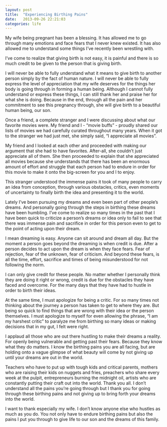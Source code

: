 ```yaml
---
layout: post
title:  "Experiencing Birthing Pains"
date:   2013-09-26 22:21:03
categories: life
---
```


My wife being pregnant has been a blessing. It has allowed me to go through many emotions and face fears that I never knew existed. It has also allowed me to understand some things I’ve recently been wrestling with.

I’ve come to realize that giving birth is not easy, it is painful and there is so much credit to be given to the person that is giving birth.

I will never be able to fully understand what it means to give birth to another person simply by the fact of human nature. I will never be able to fully express the level of appreciation that my wife deserves for the things her body is going through in forming a human being. Although I cannot fully understand or express these things, I can still thank her and praise her for what she is doing. Because in the end, through all the pain and her commitment to see this pregnancy through, she will give birth to a beautiful human being, our son.

Once a friend, a complete stranger and I were discussing about what our favorite movies were. My friend and I - “movie buffs” - proudly shared our lists of movies we had carefully curated throughout many years. When it got to the stranger we had just met, she simply said, “I appreciate all movies”.

My friend and I looked at each other and proceeded with making our argument that she had to have favorites. After-all, she couldn’t just appreciate all of them. She then proceeded to explain that she appreciated all movies because she understands that there has been an enormous amount of effort and struggle that each person had to endure in order for this movie to make it onto the big-screen for you and I to enjoy.

This stranger understood the immense pains it took of many people to carry an idea from conception, through various obstacles, critics, even moments of uncertainty to finally birth the idea and presenting it to the world.

Lately I’ve been pursuing my dreams and even been part of other people’s dreams. And personally going through the steps in birthing these dreams have been humbling. I’ve come to realize so many times in the past that I have been quick to criticize a person’s dreams or idea only to fail to see that there was immense pain and sacrifice in order for this person even to get to the point of acting upon their dream.

I mean dreaming is easy. Anyone can sit around and dream all day. But the moment a person goes beyond the dreaming is when credit is due. After a person decides to act upon the dream is when they face fears. Fear of rejection, fear of the unknown, fear of criticism. And beyond these fears, is all the time, effort, sacrifice and times of being misunderstood for not following the norm.

I can only give credit for these people. No matter whether I personally think they are doing it right or wrong, credit is due for the obstacles they have faced and overcome. For the many days that they have had to hustle in order to birth their ideas.

At the same time, I must apologize for being a critic. For so many times not thinking about the journey a person has taken to get to where they are. But being so quick to find things that are wrong with their idea or the person themselves. I must apologize to myself for even allowing the phrase, “I am my harshest critic” to paralyze me from birthing so many ideas or making decisions that in my gut, I felt were right.

I applaud all those who are out there hustling to make their dreams a reality. For openly being vulnerable and getting past their fears. Because they know what they do matters. I know the birthing pains you are all facing, but are holding onto a vague glimpse of what beauty will come by not giving up until your dreams are out in the world.

Teachers who have to put up with tough kids and critical parents, mothers who are raising their kids on nuggets and fries, preachers who share every week at the pulpit, entrepreneurs burning the midnight oil, artists who are constantly putting their craft out into the world. Thank you all. I don’t understand all the pains you’re going through but I thank you for going through these birthing pains and not giving up to bring forth your dreams into the world.

I want to thank especially my wife. I don’t know anyone else who hustles as much as you do. You not only have to endure birthing pains but also the pains I put you through to give life to our son and the dreams of this family.